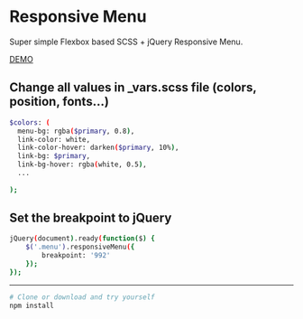 # Responsive Menu

Super simple Flexbox based SCSS + jQuery Responsive Menu.

[DEMO](https://asiermusa.github.io/responsive-menu/)

## Change all values in _vars.scss file (colors, position, fonts...)
``` bash
$colors: (
  menu-bg: rgba($primary, 0.8),
  link-color: white,
  link-color-hover: darken($primary, 10%),
  link-bg: $primary,
  link-bg-hover: rgba(white, 0.5),
  ...
  
);
```

## Set the breakpoint to jQuery
``` bash
jQuery(document).ready(function($) {
	$('.menu').responsiveMenu({
		breakpoint: '992'
	});
});
```

---

``` bash
# Clone or download and try yourself
npm install
```
